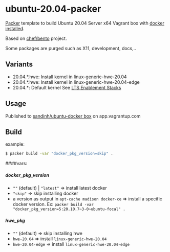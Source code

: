 # ubuntu-20.04-packer
[Packer](https://www.packer.io/) template to build Ubuntu 20.04 Server x64 Vagrant box with [docker installed](https://docs.docker.com/engine/install/ubuntu/).

Based on [chef/bento](https://github.com/chef/bento) project.

Some packages are purged such as X11, development, docs,..

## Variants
+ 20.04.*.hwe: Install kernel in linux-generic-hwe-20.04
+ 20.04.*.hwe: Install kernel in linux-generic-hwe-20.04-edge
+ 20.04.*: Default kernel
See [LTS Enablement Stacks](https://wiki.ubuntu.com/Kernel/LTSEnablementStack)

## Usage
Published to [sandinh/ubuntu-docker box](https://app.vagrantup.com/sandinh/boxes/ubuntu-docker) on app.vagrantup.com

## Build
example:
```sh
$ packer build -var "docker_pkg_version=skip" .
```

####vars:
##### docker_pkg_version
+ `""` (default) | `"latest"` => install latest docker
+ `"skip"` => skip installing docker
+ a version as output in `apt-cache madison docker-ce` => install a specific docker version. Ex:
`packer build -var "docker_pkg_version=5:20.10.7~3-0~ubuntu-focal" .`
##### hwe_pkg
+ `""` (default) => skip installing hwe
+ `hwe-20.04` => install `linux-generic-hwe-20.04`
+ `hwe-20.04-edge` => install `linux-generic-hwe-20.04-edge`
